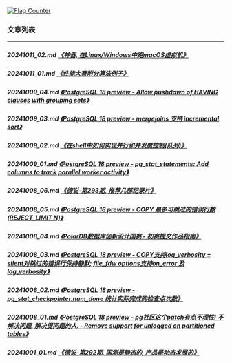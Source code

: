 <a rel="nofollow" href="http://info.flagcounter.com/h9V1"  ><img src="http://s03.flagcounter.com/count/h9V1/bg_FFFFFF/txt_000000/border_CCCCCC/columns_2/maxflags_12/viewers_0/labels_0/pageviews_0/flags_0/"  alt="Flag Counter"  border="0"  ></a>  
  
### 文章列表  
----  
##### 20241011_02.md   [《神器, 在Linux/Windows中跑macOS虚拟机》](20241011_02.md)  
##### 20241011_01.md   [《性能大赛附分算法例子》](20241011_01.md)  
##### 20241009_04.md   [《PostgreSQL 18 preview - Allow pushdown of HAVING clauses with grouping sets》](20241009_04.md)  
##### 20241009_03.md   [《PostgreSQL 18 preview - mergejoins 支持 incremental sort》](20241009_03.md)  
##### 20241009_02.md   [《在shell中如何实现并行和并发度控制(队列)》](20241009_02.md)  
##### 20241009_01.md   [《PostgreSQL 18 preview - pg_stat_statements: Add columns to track parallel worker activity》](20241009_01.md)  
##### 20241008_06.md   [《德说-第293期, 推荐几部纪录片》](20241008_06.md)  
##### 20241008_05.md   [《PostgreSQL 18 preview - COPY 最多可跳过的错误行数(REJECT_LIMIT N)》](20241008_05.md)  
##### 20241008_04.md   [《PolarDB数据库创新设计国赛 - 初赛提交作品指南》](20241008_04.md)  
##### 20241008_03.md   [《PostgreSQL 18 preview - COPY支持log_verbosity = silent对跳过的错误行保持静默; file_fdw options支持on_error 及 log_verbosity》](20241008_03.md)  
##### 20241008_02.md   [《PostgreSQL 18 preview - pg_stat_checkpointer.num_done 统计实际完成的检查点次数》](20241008_02.md)  
##### 20241008_01.md   [《PostgreSQL 18 preview - pg社区这个patch有点不理性! 不解决问题, 解决提问题的人. - Remove support for unlogged on partitioned tables》](20241008_01.md)  
##### 20241001_01.md   [《德说-第292期, 国测是静态的, 产品是动态发展的》](20241001_01.md)  
